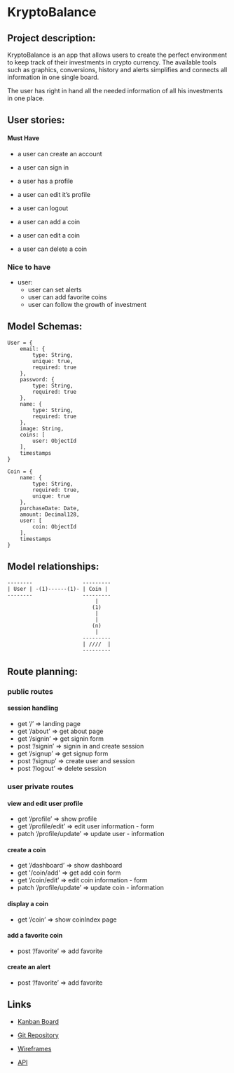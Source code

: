 #  KryptoBalance

## Project description:

KryptoBalance is an app that allows users to create the perfect environment to keep track of their investments in crypto currency. The available tools such as graphics, conversions, history and alerts simplifies and connects all information in one single board.
 
The user has right in hand all the needed information of all his investments in one place. 

## User stories:

#### Must Have
- a user can create an account 
- a user can sign in
- a user has a profile
- a user can edit it’s profile
- a user can logout

- a user can add a coin
- a user can edit a coin
- a user can delete a coin


### Nice to have

- user: 
  - user can set alerts
  - user can add favorite coins
  - user can follow the growth of investment
  
  
## Model Schemas:

``` 
User = {
    email: {
        type: String,
        unique: true,
        required: true
    },
    password: {
        type: String,
        required: true
    },
    name: {
        type: String, 
        required: true
    },
    image: String,
    coins: [
        user: ObjectId
    ],
    timestamps
} 
``` 

``` 
Coin = {
    name: {
        type: String,
        required: true,
        unique: true
    },
    purchaseDate: Date,
    amount: Decimal128,
    user: [
        coin: ObjectId
    ],
    timestamps
}
``` 


	
## Model relationships:

```
--------                ---------
| User | -(1)------(1)- | Coin |
--------                --------- 
                            |
                           (1)
                            |
                            |
                           (n)
                            | 
                        ---------
                        | ////  |
                        ---------
```

## Route planning:

### public routes

#### session handling
-  get ‘/’ => landing page
-  get ‘/about’ => get about page
-  get ‘/signin’ => get signin form
-  post ‘/signin’ => signin in and create session
-  get ‘/signup’ => get signup form
-  post ‘/signup’ => create user and session
-  post ‘/logout’ => delete session

### user private routes

#### view and edit user profile

- get ‘/profile’ => show profile
- get ‘/profile/edit’ => edit user information - form 
- patch ‘/profile/update’ => update user - information

#### create a coin

- get ‘/dashboard’ => show dashboard
- get '/coin/add' => get add coin form
- get ‘/coin/edit’ => edit coin information - form 
- patch ‘/profile/update’ => update coin - information

#### display a coin

- get ‘/coin’ => show coinIndex page


#### add a favorite coin

- post ‘/favorite’ => add favorite


#### create an alert

- post ‘/favorite’ => add favorite


## Links

- [Kanban Board](https://trello.com/b/NGUWZUic/cryptobalance)

- [Git Repository](https://github.com/rebecaconte/kryptobalance-client)

- [Wireframes](https://whimsical.com/DdCYUuCuSbtVSXuxmh8aci)

- [API](https://www.coingecko.com/en/api)

